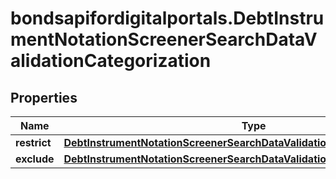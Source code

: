 # bondsapifordigitalportals.DebtInstrumentNotationScreenerSearchDataValidationCategorization

## Properties

Name | Type | Description | Notes
------------ | ------------- | ------------- | -------------
**restrict** | [**DebtInstrumentNotationScreenerSearchDataValidationCategorizationRestrict**](DebtInstrumentNotationScreenerSearchDataValidationCategorizationRestrict.md) |  | [optional] 
**exclude** | [**DebtInstrumentNotationScreenerSearchDataValidationCategorizationExclude**](DebtInstrumentNotationScreenerSearchDataValidationCategorizationExclude.md) |  | [optional] 


